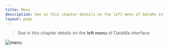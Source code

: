 ```yaml
---
title: Menu
description: See in this chapter details on the left menu of DataMa interface.
layout: page
---
```


> See in this chapter details on the **left menu** of DataMa interface

![menu]({{site.url}}{{site.baseurl}}/core_app/images/compare_home_menu.png)
